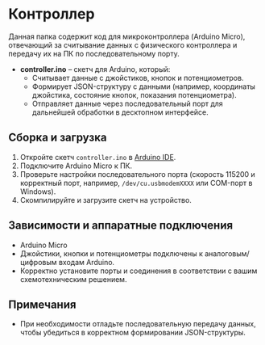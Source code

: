 # Контроллер

Данная папка содержит код для микроконтроллера (Arduino Micro), отвечающий за считывание данных с физического контроллера и передачу их на ПК по последовательному порту.

- **controller.ino** – скетч для Arduino, который:
  - Считывает данные с джойстиков, кнопок и потенциометров.
  - Формирует JSON-структуру с данными (например, координаты джойстика, состояние кнопок, показания потенциометра).
  - Отправляет данные через последовательный порт для дальнейшей обработки в десктопном интерфейсе.

## Сборка и загрузка

1. Откройте скетч `controller.ino` в [Arduino IDE](https://www.arduino.cc/en/software).
2. Подключите Arduino Micro к ПК.
3. Проверьте настройки последовательного порта (скорость 115200 и корректный порт, например, `/dev/cu.usbmodemXXXX` или COM-порт в Windows).
4. Скомпилируйте и загрузите скетч на устройство.

## Зависимости и аппаратные подключения

- Arduino Micro
- Джойстики, кнопки и потенциометры подключены к аналоговым/цифровым входам Arduino.
- Корректно установите порты и соединения в соответствии с вашим схемотехническим решением.

## Примечания

- При необходимости отладьте последовательную передачу данных, чтобы убедиться в корректном формировании JSON-структуры.
